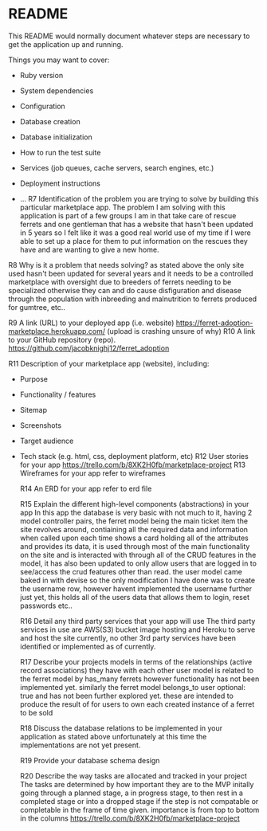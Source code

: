 # README

This README would normally document whatever steps are necessary to get the
application up and running.

Things you may want to cover:

- Ruby version

- System dependencies

- Configuration

- Database creation

- Database initialization

- How to run the test suite

- Services (job queues, cache servers, search engines, etc.)

- Deployment instructions

- ...
  R7 Identification of the problem you are trying to solve by building this particular marketplace app.
  The problem I am solving with this application is part of a few groups I am in that take care of rescue ferrets
  and one gentleman that has a website that hasn't been updated in 5 years so I felt like it was a good real world use
  of my time if I were able to set up a place for them to put information on the rescues they have and are wanting to give a new home.

R8 Why is it a problem that needs solving?
as stated above the only site used hasn't been updated for several years and it needs to be a controlled marketplace with oversight
due to breeders of ferrets needing to be specialized otherwise they can and do cause disfiguration and disease through the population with
inbreeding and malnutrition to ferrets produced for gumtree, etc..

R9 A link (URL) to your deployed app (i.e. website)
https://ferret-adoption-marketplace.herokuapp.com/ (upload is crashing unsure of why)
R10 A link to your GitHub repository (repo).
https://github.com/jacobknighj12/ferret_adoption


  R11 Description of your marketplace app (website), including:
- Purpose
- Functionality / features
- Sitemap
- Screenshots
- Target audience
- Tech stack (e.g. html, css, deployment platform, etc)
  R12 User stories for your app
  https://trello.com/b/8XK2H0fb/marketplace-project
  R13 Wireframes for your app
  refer to wireframes
  
  R14 An ERD for your app
  refer to erd file
  
  R15 Explain the different high-level components (abstractions) in your app
  In this app the database is very basic with not much to it, having 2 model controller pairs, the ferret model being the main ticket item the site revolves around, contiaining all the required data and information when called upon each time shows a card holding all of the attributes and provides its data, it is used through most of the main functionality on the site and is interacted with through all of the CRUD features in the model, it has also been updated to only allow users that are logged in to see/access the crud features other than read.
  the user model came baked in with devise so the only modification I have done was to create the username row, however havent implemented the username further just yet, this holds all of the users data that allows them to login, reset passwords etc.. 

  R16 Detail any third party services that your app will use
  The third party services in use are AWS(S3) bucket image hosting and Heroku to serve and host the site currently, no other 3rd party services have been identified or implemented as of currently.

  R17 Describe your projects models in terms of the relationships (active record associations) they have with each other
  user model is related to the ferret model by has_many ferrets however functionality has not been implemented yet.
  similarly the ferret model belongs_to user optional: true and has not been further explored yet. these are intended to produce the result of for users to own each created instance of a ferret to be sold

  R18 Discuss the database relations to be implemented in your application
  as stated above unfortunately at this time the implementations are not yet present.

  R19 Provide your database schema design

  R20 Describe the way tasks are allocated and tracked in your project
  The tasks are determined by how important they are to the MVP initally going through a planned stage, a in progress stage, to then rest in a completed stage or into a dropped stage if the
  step is not compatable or completable in the frame of time given. importance is from top to bottom in the columns
https://trello.com/b/8XK2H0fb/marketplace-project